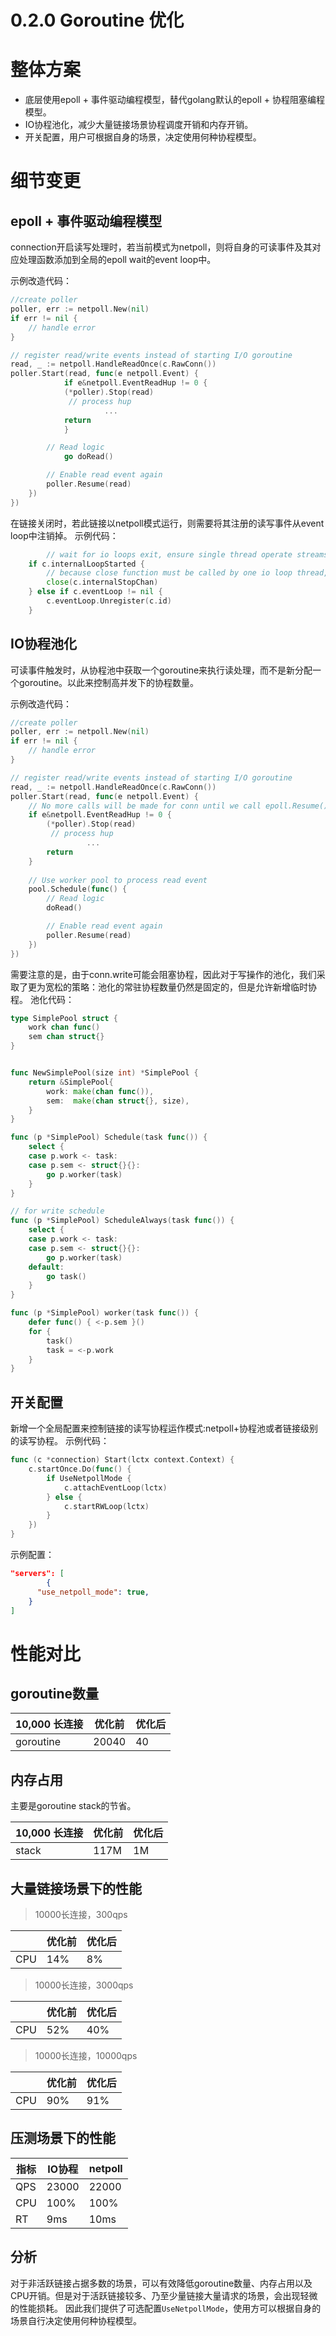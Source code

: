 # 0.2.0 Goroutine 优化

# 整体方案
- 底层使用epoll + 事件驱动编程模型，替代golang默认的epoll + 协程阻塞编程模型。
- IO协程池化，减少大量链接场景协程调度开销和内存开销。
- 开关配置，用户可根据自身的场景，决定使用何种协程模型。

# 细节变更
## epoll + 事件驱动编程模型
connection开启读写处理时，若当前模式为netpoll，则将自身的可读事件及其对应处理函数添加到全局的epoll wait的event loop中。

示例改造代码：
```go
//create poller
poller, err := netpoll.New(nil)
if err != nil {
	// handle error
}

// register read/write events instead of starting I/O goroutine
read, _ := netpoll.HandleReadOnce(c.RawConn())
poller.Start(read, func(e netpoll.Event) {
	        if e&netpoll.EventReadHup != 0 {
		    (*poller).Stop(read)
		     // process hup
                     ...
		    return
	        }

		// Read logic
	        go doRead()

		// Enable read event again
		poller.Resume(read)
	})
})
```

在链接关闭时，若此链接以netpoll模式运行，则需要将其注册的读写事件从event loop中注销掉。
示例代码：
```go
        // wait for io loops exit, ensure single thread operate streams on the connection
	if c.internalLoopStarted {
		// because close function must be called by one io loop thread, notify another loop here
		close(c.internalStopChan)
	} else if c.eventLoop != nil {
		c.eventLoop.Unregister(c.id)
	}
```


## IO协程池化
可读事件触发时，从协程池中获取一个goroutine来执行读处理，而不是新分配一个goroutine。以此来控制高并发下的协程数量。

示例改造代码：
```go
//create poller
poller, err := netpoll.New(nil)
if err != nil {
	// handle error
}

// register read/write events instead of starting I/O goroutine
read, _ := netpoll.HandleReadOnce(c.RawConn())
poller.Start(read, func(e netpoll.Event) {
	// No more calls will be made for conn until we call epoll.Resume().
	if e&netpoll.EventReadHup != 0 {
		(*poller).Stop(read)
		 // process hup
                 ...
		return
	}
	
	// Use worker pool to process read event
	pool.Schedule(func() {
		// Read logic
		doRead()

		// Enable read event again
		poller.Resume(read)
	})
})
```

需要注意的是，由于conn.write可能会阻塞协程，因此对于写操作的池化，我们采取了更为宽松的策略：池化的常驻协程数量仍然是固定的，但是允许新增临时协程。
池化代码：
```go
type SimplePool struct {
	work chan func()
	sem chan struct{}
}


func NewSimplePool(size int) *SimplePool {
	return &SimplePool{
		work: make(chan func()),
		sem:  make(chan struct{}, size),
	}
}

func (p *SimplePool) Schedule(task func()) {
	select {
	case p.work <- task:
	case p.sem <- struct{}{}:
		go p.worker(task)
	}
}

// for write schedule
func (p *SimplePool) ScheduleAlways(task func()) {
	select {
	case p.work <- task:
	case p.sem <- struct{}{}:
		go p.worker(task)
	default:
		go task()
	}
}

func (p *SimplePool) worker(task func()) {
	defer func() { <-p.sem }()
	for {
		task()
		task = <-p.work
	}
}
```
## 开关配置
新增一个全局配置来控制链接的读写协程运作模式:netpoll+协程池或者链接级别的读写协程。
示例代码：
```go
func (c *connection) Start(lctx context.Context) {
	c.startOnce.Do(func() {
		if UseNetpollMode {
			c.attachEventLoop(lctx)
		} else {
			c.startRWLoop(lctx)
		}
	})
}
```
示例配置：
```json
"servers": [
        {
 	  "use_netpoll_mode": true,
	}
]
```
# 性能对比
## goroutine数量

| 10,000 长连接 | 优化前 | 优化后 |
| -------- | -------- | -------- |
| goroutine  |  20040  | 40    |

## 内存占用
主要是goroutine stack的节省。

| 10,000 长连接 | 优化前 | 优化后 |
| -------- | -------- | -------- |
| stack     |   117M   | 1M     |

## 大量链接场景下的性能

> 10000长连接，300qps

|  | 优化前 | 优化后 |
| -------- | -------- | -------- |
| CPU     |  14%    | 8%     |

> 10000长连接，3000qps

|  | 优化前 | 优化后 |
| -------- | -------- | -------- |
| CPU     |    52%  |  40%   |

> 10000长连接，10000qps

|  | 优化前 | 优化后 |
| -------- | -------- | -------- |
| CPU     |   90%   |   91%   |

## 压测场景下的性能

| 指标 | IO协程 | netpoll |
| -------- | -------- | -------- |
| QPS     |   23000   |   22000   |
| CPU     |   100%   |   100%   |
| RT     |   9ms   |   10ms   |

## 分析

对于非活跃链接占据多数的场景，可以有效降低goroutine数量、内存占用以及CPU开销。但是对于活跃链接较多、乃至少量链接大量请求的场景，会出现轻微的性能损耗。
因此我们提供了可选配置`UseNetpollMode`，使用方可以根据自身的场景自行决定使用何种协程模型。
